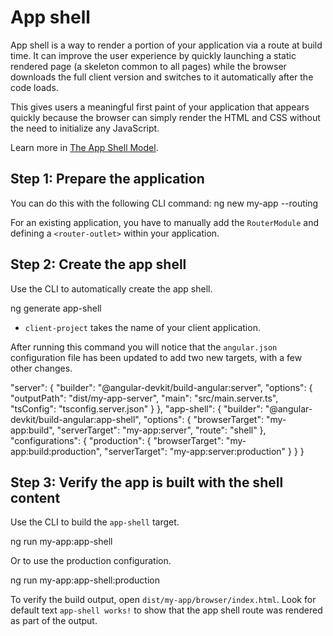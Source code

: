 # App shell

App shell is a way to render a portion of your application via a route at build time.
It can improve the user experience by quickly launching a static rendered page (a skeleton common to all pages) while the browser downloads the full client version and switches to it automatically after the code loads.

This gives users a meaningful first paint of your application that appears quickly because the browser can simply render the HTML and CSS without the need to initialize any JavaScript.

Learn more in [The App Shell Model](https://developers.google.com/web/fundamentals/architecture/app-shell).

## Step 1: Prepare the application

You can do this with the following CLI command:
<code-example language="bash">
ng new my-app --routing
</code-example>

For an existing application, you have to manually add the `RouterModule` and defining a `<router-outlet>` within your application.

## Step 2: Create the app shell

Use the CLI to automatically create the app shell.

<code-example language="bash">
ng generate app-shell
</code-example>

* `client-project` takes the name of your client application.

After running this command you will notice that the `angular.json` configuration file has been updated to add two new targets, with a few other changes.

<code-example language="json">
"server": {
  "builder": "@angular-devkit/build-angular:server",
  "options": {
    "outputPath": "dist/my-app-server",
    "main": "src/main.server.ts",
    "tsConfig": "tsconfig.server.json"
  }
},
"app-shell": {
  "builder": "@angular-devkit/build-angular:app-shell",
  "options": {
    "browserTarget": "my-app:build",
    "serverTarget": "my-app:server",
    "route": "shell"
  },
  "configurations": {
    "production": {
      "browserTarget": "my-app:build:production",
      "serverTarget": "my-app:server:production"
    }
  }
}
</code-example>

## Step 3: Verify the app is built with the shell content

Use the CLI to build the `app-shell` target.

<code-example language="bash">
ng run my-app:app-shell
</code-example>

Or to use the production configuration.

<code-example language="bash">
ng run my-app:app-shell:production
</code-example>

To verify the build output, open `dist/my-app/browser/index.html`. Look for default text `app-shell works!` to show that the app shell route was rendered as part of the output.


